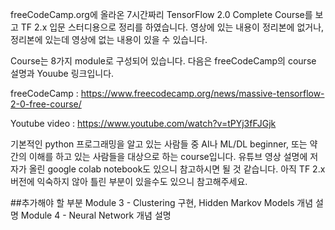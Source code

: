 freeCodeCamp.org에 올라온 7시간짜리 TensorFlow 2.0 Complete Course를 보고 TF 2.x 입문 스터디용으로 정리를 하였습니다. 영상에 있는 내용이 정리본에 없거나, 정리본에 있는데 영상에 없는 내용이 있을 수 있습니다. 

Course는 8가지 module로 구성되어 있습니다. 다음은 freeCodeCamp의 course 설명과 Youube 링크입니다.

freeCodeCamp : https://www.freecodecamp.org/news/massive-tensorflow-2-0-free-course/

Youtube video : https://www.youtube.com/watch?v=tPYj3fFJGjk 

기본적인 python 프로그래밍을 알고 있는 사람들 중 AI나 ML/DL beginner, 또는 약간의 이해를 하고 있는 사람들을 대상으로 하는 course입니다. 유튜브 영상 설명에 저자가 올린 google colab notebook도 있으니 참고하시면 될 것 같습니다. 아직 TF 2.x 버전에 익숙하지 않아 틀린 부분이 있을수도 있으니 참고해주세요.


##추가해야 할 부분
Module 3 - Clustering 구현, Hidden Markov Models 개념 설명
Module 4 - Neural Network 개념 설명
